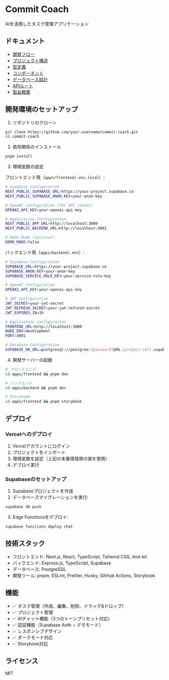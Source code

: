 # Commit Coach

AIを活用したタスク管理アプリケーション

## ドキュメント

- [開発フロー](docs/overview/development_flow.md)
- [プロジェクト構造](docs/overview/project-structure.md)
- [型定義](docs/overview/types.md)
- [コンポーネント](docs/overview/components.md)
- [データベース設計](docs/overview/database.md)
- [APIルート](docs/overview/api-routes.md)
- [製品概要](docs/overview/product-brief.md)

## 開発環境のセットアップ

1. リポジトリのクローン
```bash
git clone https://github.com/your-username/commit-coach.git
cd commit-coach
```

2. 依存関係のインストール
```bash
pnpm install
```

3. 環境変数の設定

フロントエンド用（`apps/frontend/.env.local`）:
```bash
# Supabase Configuration
NEXT_PUBLIC_SUPABASE_URL=https://your-project.supabase.co
NEXT_PUBLIC_SUPABASE_ANON_KEY=your-anon-key

# OpenAI Configuration (for API routes)
OPENAI_API_KEY=your-openai-api-key

# Application Configuration
NEXT_PUBLIC_APP_URL=http://localhost:3000
NEXT_PUBLIC_BACKEND_URL=http://localhost:3001

# Demo Mode (optional)
DEMO_MODE=false
```

バックエンド用（`apps/backend/.env`）:
```bash
# Supabase Configuration
SUPABASE_URL=https://your-project.supabase.co
SUPABASE_ANON_KEY=your-anon-key
SUPABASE_SERVICE_ROLE_KEY=your-service-role-key

# OpenAI Configuration
OPENAI_API_KEY=your-openai-api-key

# JWT Configuration
JWT_SECRET=your-jwt-secret
JWT_REFRESH_SECRET=your-jwt-refresh-secret
JWT_EXPIRES_IN=1h

# Application Configuration
FRONTEND_URL=http://localhost:3000
NODE_ENV=development
PORT=3001

# Database Configuration
SUPABASE_DB_URL=postgresql://postgres:[password]@db.[project-ref].supabase.co:5432/postgres
```

4. 開発サーバーの起動
```bash
# フロントエンド
cd apps/frontend && pnpm dev

# バックエンド
cd apps/backend && pnpm dev

# Storybook
cd apps/frontend && pnpm storybook
```

## デプロイ

### Vercelへのデプロイ

1. Vercelアカウントにログイン
2. プロジェクトをインポート
3. 環境変数を設定（上記の本番環境用の値を使用）
4. デプロイ実行

### Supabaseのセットアップ

1. Supabaseプロジェクトを作成
2. データベースマイグレーションを実行:
```bash
supabase db push
```
3. Edge Functionsをデプロイ:
```bash
supabase functions deploy chat
```

## 技術スタック

- フロントエンド: Next.js, React, TypeScript, Tailwind CSS, dnd-kit
- バックエンド: Express.js, TypeScript, Supabase
- データベース: PostgreSQL
- 開発ツール: pnpm, ESLint, Prettier, Husky, GitHub Actions, Storybook

## 機能

- ✅ タスク管理（作成、編集、削除、ドラッグ&ドロップ）
- ✅ プロジェクト管理
- ✅ AIチャット機能（3つのトーンプリセット対応）
- ✅ 認証機能（Supabase Auth + デモモード）
- ✅ レスポンシブデザイン
- ✅ ダークモード対応
- ✅ Storybook対応

## ライセンス

MIT
